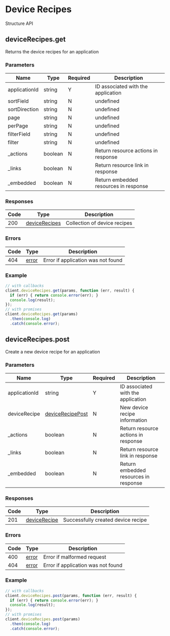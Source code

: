 # Device Recipes
Structure API

## deviceRecipes.get
Returns the device recipes for an application



### Parameters
| Name | Type | Required | Description |
| ---- | ---- | -------- | ----------- |
| applicationId | string | Y | ID associated with the application |
| sortField | string | N | undefined |
| sortDirection | string | N | undefined |
| page | string | N | undefined |
| perPage | string | N | undefined |
| filterField | string | N | undefined |
| filter | string | N | undefined |
| _actions | boolean | N | Return resource actions in response |
| _links | boolean | N | Return resource link in response |
| _embedded | boolean | N | Return embedded resources in response |

### Responses
| Code | Type | Description |
| ---- | ---- | ----------- |
| 200 | [deviceRecipes](_schemas.md#devicerecipes) | Collection of device recipes |

### Errors
| Code | Type | Description |
| ---- | ---- | ----------- |
| 404 | [error](_schemas.md#error) | Error if application was not found |

### Example
```javascript
// with callbacks
client.deviceRecipes.get(params, function (err, result) {
  if (err) { return console.error(err); }
  console.log(result);
});
// with promises
client.deviceRecipes.get(params)
  .then(console.log)
  .catch(console.error);
```
## deviceRecipes.post
Create a new device recipe for an application



### Parameters
| Name | Type | Required | Description |
| ---- | ---- | -------- | ----------- |
| applicationId | string | Y | ID associated with the application |
| deviceRecipe | [deviceRecipePost](_schemas.md#devicerecipepost) | N | New device recipe information |
| _actions | boolean | N | Return resource actions in response |
| _links | boolean | N | Return resource link in response |
| _embedded | boolean | N | Return embedded resources in response |

### Responses
| Code | Type | Description |
| ---- | ---- | ----------- |
| 201 | [deviceRecipe](_schemas.md#devicerecipe) | Successfully created device recipe |

### Errors
| Code | Type | Description |
| ---- | ---- | ----------- |
| 400 | [error](_schemas.md#error) | Error if malformed request |
| 404 | [error](_schemas.md#error) | Error if application was not found |

### Example
```javascript
// with callbacks
client.deviceRecipes.post(params, function (err, result) {
  if (err) { return console.error(err); }
  console.log(result);
});
// with promises
client.deviceRecipes.post(params)
  .then(console.log)
  .catch(console.error);
```
